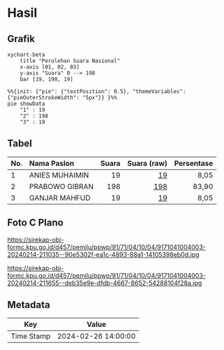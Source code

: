 # Hasil

## Grafik

```mermaid
xychart-beta
    title "Perolehan Suara Nasional"
    x-axis [01, 02, 03]
    y-axis "Suara" 0 --> 198
    bar [19, 198, 19]
```

```mermaid
%%{init: {"pie": {"textPosition": 0.5}, "themeVariables": {"pieOuterStrokeWidth": "5px"}} }%%
pie showData
    "1" : 19
    "2" : 198
    "3" : 19
```

## Tabel

| No. | Nama Paslon    | Suara | Suara (raw) | Persentase |
|:--- |:-------------- | -----:| -----------:| ----------:|
| 1   | ANIES MUHAIMIN | 19    | [19][p-1]   | 8,05       |
| 2   | PRABOWO GIBRAN | 198   | [198][p-2]  | 83,90      |
| 3   | GANJAR MAHFUD  | 19    | [19][p-3]   | 8,05       |


[p-1]: https://github.com/gigit-pemilu/pemilu-2024/blob/main/pilpres/hitung-suara/sub/91-papua/sub/71-kota-jayapura/sub/04-muara-tami/sub/1004-koya-barat/sub/003-tps/sub/paslon-1.txt
[p-2]: https://github.com/gigit-pemilu/pemilu-2024/blob/main/pilpres/hitung-suara/sub/91-papua/sub/71-kota-jayapura/sub/04-muara-tami/sub/1004-koya-barat/sub/003-tps/sub/paslon-2.txt
[p-3]: https://github.com/gigit-pemilu/pemilu-2024/blob/main/pilpres/hitung-suara/sub/91-papua/sub/71-kota-jayapura/sub/04-muara-tami/sub/1004-koya-barat/sub/003-tps/sub/paslon-3.txt

## Foto C Plano

https://sirekap-obj-formc.kpu.go.id/d457/pemilu/ppwp/91/71/04/10/04/9171041004003-20240214-211035--90e5302f-ea1c-4893-88a1-14105398eb0d.jpg

https://sirekap-obj-formc.kpu.go.id/d457/pemilu/ppwp/91/71/04/10/04/9171041004003-20240214-211655--deb35e9e-dfdb-4667-8652-54288104f28a.jpg


## Metadata

| Key        | Value               |
| ---------- | ------------------- |
| Time Stamp | 2024-02-26 14:00:00 |



